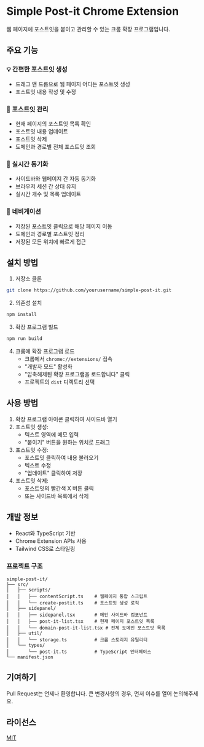 # Simple Post-it Chrome Extension

웹 페이지에 포스트잇을 붙이고 관리할 수 있는 크롬 확장 프로그램입니다.

## 주요 기능

### 💡 간편한 포스트잇 생성
- 드래그 앤 드롭으로 웹 페이지 어디든 포스트잇 생성
- 포스트잇 내용 작성 및 수정

### 📝 포스트잇 관리
- 현재 페이지의 포스트잇 목록 확인
- 포스트잇 내용 업데이트
- 포스트잇 삭제
- 도메인과 경로별 전체 포스트잇 조회

### 🔄 실시간 동기화
- 사이드바와 웹페이지 간 자동 동기화
- 브라우저 세션 간 상태 유지
- 실시간 개수 및 목록 업데이트

### 🎯 네비게이션
- 저장된 포스트잇 클릭으로 해당 페이지 이동
- 도메인과 경로별 포스트잇 정리
- 저장된 모든 위치에 빠르게 접근

## 설치 방법

1. 저장소 클론
```bash
git clone https://github.com/yourusername/simple-post-it.git
```

2. 의존성 설치
```bash
npm install
```

3. 확장 프로그램 빌드
```bash
npm run build
```

4. 크롬에 확장 프로그램 로드
   - 크롬에서 `chrome://extensions/` 접속
   - "개발자 모드" 활성화
   - "압축해제된 확장 프로그램을 로드합니다" 클릭
   - 프로젝트의 `dist` 디렉토리 선택

## 사용 방법

1. 확장 프로그램 아이콘 클릭하여 사이드바 열기
2. 포스트잇 생성:
   - 텍스트 영역에 메모 입력
   - "붙이기" 버튼을 원하는 위치로 드래그
3. 포스트잇 수정:
   - 포스트잇 클릭하여 내용 불러오기
   - 텍스트 수정
   - "업데이트" 클릭하여 저장
4. 포스트잇 삭제:
   - 포스트잇의 빨간색 X 버튼 클릭
   - 또는 사이드바 목록에서 삭제

## 개발 정보

- React와 TypeScript 기반
- Chrome Extension APIs 사용
- Tailwind CSS로 스타일링

### 프로젝트 구조
```
simple-post-it/
├── src/
│   ├── scripts/
│   │   ├── contentScript.ts    # 웹페이지 통합 스크립트
│   │   └── create-postit.ts    # 포스트잇 생성 로직
│   ├── sidepanel/
│   │   ├── sidepanel.tsx       # 메인 사이드바 컴포넌트
│   │   ├── post-it-list.tsx    # 현재 페이지 포스트잇 목록
│   │   └── domain-post-it-list.tsx # 전체 도메인 포스트잇 목록
│   ├── util/
│   │   └── storage.ts          # 크롬 스토리지 유틸리티
│   └── types/
│       └── post-it.ts          # TypeScript 인터페이스
└── manifest.json
```

## 기여하기

Pull Request는 언제나 환영합니다. 큰 변경사항의 경우, 먼저 이슈를 열어 논의해주세요.

## 라이선스

[MIT](https://choosealicense.com/licenses/mit/)